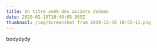 ```yaml
---
title: Un titre avék dès accànts dedans
date: 2020-02-10T10:40:05.965Z
thumbnail: /img/Screenshot from 2019-12-30 10-55-11.png
---
```

bodydydy
